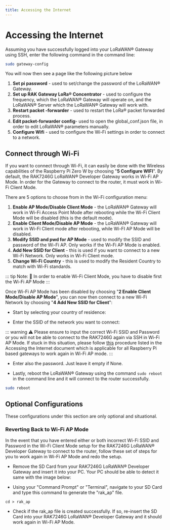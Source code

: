 ```yaml
---
title: Accessing the Internet
---
```



# Accessing the Internet
Assuming you have successfully logged into your LoRaWAN® Gateway using SSH, enter the following command in the command line:
``` bash
sudo gateway-config
```

You will now then see a page like the following picture below

<Cimg src="/assets/images/quick-start-guide/rak7246/config-options.png" width="100%" figure_number = "1" caption="Configuration Options for the Gateway"/>

1. **Set pi password** - used to set/change the password of the LoRaWAN® Gateway.
2. **Set up RAK Gateway LoRa® Concentrator** - used to configure the frequency, which the LoRaWAN® Gateway will operate on, and the LoRaWAN® Server which the LoRaWAN® Gateway will work with.
3. **Restart packet -forwarder** - used to restart the LoRa® packet forwarded process.
4. **Edit packet-forwarder config**- used to open the global_conf.json file, in order to edit LoRaWAN® parameters manually.
5. **Configure Wifi** - used to configure the Wi-Fi settings in order to connect to a network.

## Connect through Wi-Fi
If you want to connect through Wi-Fi, it can easily be done with the Wireless capabilities of the Raspberry Pi Zero W by choosing "**5 Configure WIFI**". By default, the RAK7246G LoRaWAN® Developer Gateway works in Wi-Fi AP Mode. In order for the Gateway to connect to the router, it must work in Wi-Fi Client Mode.

<Cimg src="/assets/images/quick-start-guide/rak7246/config-wifi.png" width="100%" figure_number = "2" caption="Configuration options for WIFI"/>

There are 5 options to choose from in the Wi-Fi configuration menu:

1. **Enable AP Mode/Disable Client Mode** - the LoRaWAN® Gateway will work in Wi-Fi Access Point Mode after rebooting while the Wi-Fi Client Mode will be disabled (this is the default mode).
2. **Enable Client Mode/Disable AP Mode** - the LoRaWAN® Gateway will work in Wi-Fi Client mode after rebooting, while Wi-FI AP Mode will be disabled.
3. **Modify SSID and pwd for AP Mode** - used to modify the SSID and password of the Wi-Fi AP. Only works if the Wi-Fi AP Mode is enabled.
4. **Add New SSID for Client** - this is used if you want to connect to a new Wi-Fi Network. Only works in Wi-Fi Client mode.
5. **Change Wi-Fi Country** - this is used to modify the Resident Country to match with Wi-Fi standards.

::: tip Note:
:pencil: In order to enable Wi-Fi Client Mode, you have to disable first the Wi-Fi AP Mode
:::

Once Wi-Fi AP Mode has been disabled by choosing "**2 Enable Client Mode/Disable AP Mode**", you can now then connect to a new Wi-Fi Network by choosing "**4 Add New SSID for Client**":

<Cimg src="/assets/images/quick-start-guide/rak7246/add_ssid.png" width="100%" figure_number = "3" caption="Add a New SSID"/>

* Start by selecting your country of residence:

<Cimg src="/assets/images/quick-start-guide/rak7246/country_residence.png" width="100%" figure_number = "4" caption="Selecting Country of Residence"/>

* Enter the SSID of the network you want to connect:

::: warning
:warning: Please ensure to input the correct Wi-Fi SSID and Password or you will not be able to connect to the RAK7246G again via SSH in Wi-Fi AP Mode. If stuck in this situation, please follow [this](#optional-configurations) procedure listed in the Accessing the Internet document which is applicable for all Raspberry Pi based gateways to work again in Wi-Fi AP mode.
:::


<Cimg src="/assets/images/quick-start-guide/rak7246/ssid_new.png" width="100%" figure_number = "5" caption="SSID of the Network you want to connect to."/>

* Enter also the password. Just leave it empty if None.

<Cimg src="/assets/images/quick-start-guide/rak7246/password.png" width="100%" figure_number = "6" caption="Password of the Wi-Fi"/>

* Lastly, reboot the LoRaWAN® Gateway using the command `sudo reboot` in the command line and it will connect to the router successfully.

``` sh
sudo reboot 
```
## Optional Configurations
These configurations under this section are only optional and situational.

### Reverting Back to Wi-Fi AP Mode
In the event that you have entered either or both incorrect Wi-Fi SSID and Password in the Wi-Fi Client Mode setup for the RAK7246G LoRaWAN® Developer Gateway to connect to the router, follow these set of steps for you to work again in Wi-Fi AP Mode and redo the setup.

* Remove the SD Card from your RAK7246G LoRaWAN® Developer Gateway and insert it into your PC. Your PC should be able to detect it same with the image below:

<Cimg src="/assets/images/quick-start-guide/rak7246/rak_ap.png" width="50%" figure_number = "7" caption="Creating rak_ap file to your SD Card"/>

* Using your "Command Prompt" or "Terminal", navigate to your SD Card and type this command to generate the "rak_ap" file.

``` 
cd > rak_ap
```

* Check if the rak_ap file is created successfully. If so, re-insert the SD Card into your RAK7246G LoRaWAN® Developer Gateway and it should work again in Wi-Fi AP Mode.